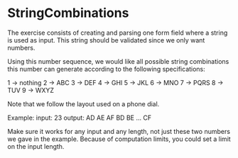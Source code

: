 # StringCombinations

The exercise consists of creating and parsing one form field where a string is used as input.
This string should be validated since we only want numbers.

Using this number sequence, we would like all possible string combinations this number can generate according to the
following specifications:

1 -> nothing
2 -> ABC
3 -> DEF
4 -> GHI
5 -> JKL
6 -> MNO
7 -> PQRS
8 -> TUV
9 -> WXYZ

Note that we follow the layout used on a phone dial.

Example:
input: 23
output:
AD
AE
AF
BD
BE
...
CF

Make sure it works for any input and any length, not just these two numbers we gave in the example.
Because of computation limits, you could set a limit on the input length.

